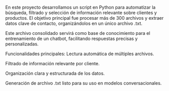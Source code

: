 En este proyecto desarrollamos un script en Python para automatizar la búsqueda, filtrado y selección de información relevante sobre clientes y productos. El objetivo principal fue procesar más de 300 archivos y extraer datos clave de contacto, organizándolos en un único archivo .txt.

Este archivo consolidado servirá como base de conocimiento para el entrenamiento de un chatbot, facilitando respuestas precisas y personalizadas.

Funcionalidades principales:
Lectura automática de múltiples archivos.

Filtrado de información relevante por cliente.

Organización clara y estructurada de los datos.

Generación de archivo .txt listo para su uso en modelos conversacionales.
